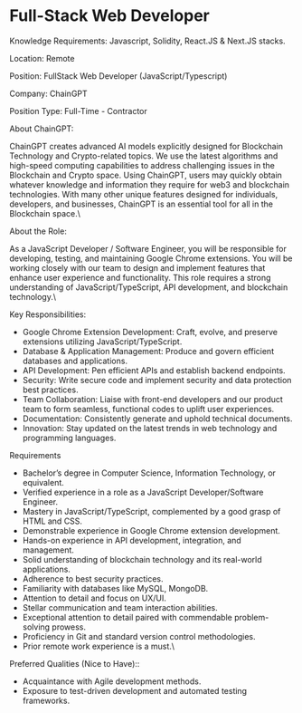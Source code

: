 # Full-Stack Web Developer

Knowledge Requirements: Javascript, Solidity, React.JS & Next.JS stacks.



Location: Remote

Position: FullStack Web Developer (JavaScript/Typescript)

Company: ChainGPT &#x20;

Position Type: Full-Time - Contractor



About ChainGPT: &#x20;

ChainGPT creates advanced AI models explicitly designed for Blockchain Technology and Crypto-related topics. We use the latest algorithms and high-speed computing capabilities to address challenging issues in the Blockchain and Crypto space. Using ChainGPT, users may quickly obtain whatever knowledge and information they require for web3 and blockchain technologies. With many other unique features designed for individuals, developers, and businesses, ChainGPT is an essential tool for all in the Blockchain space.\


About the Role:

As a JavaScript Developer / Software Engineer, you will be responsible for developing, testing, and maintaining Google Chrome extensions. You will be working closely with our team to design and implement features that enhance user experience and functionality. This role requires a strong understanding of JavaScript/TypeScript, API development, and blockchain technology.\


Key Responsibilities:

* Google Chrome Extension Development: Craft, evolve, and preserve extensions utilizing JavaScript/TypeScript.
* Database & Application Management: Produce and govern efficient databases and applications.
* API Development: Pen efficient APIs and establish backend endpoints.
* Security: Write secure code and implement security and data protection best practices.
* Team Collaboration: Liaise with front-end developers and our product team to form seamless, functional codes to uplift user experiences.
* Documentation: Consistently generate and uphold technical documents.
* Innovation: Stay updated on the latest trends in web technology and programming languages.



Requirements

* Bachelor’s degree in Computer Science, Information Technology, or equivalent.
* Verified experience in a role as a JavaScript Developer/Software Engineer.
* Mastery in JavaScript/TypeScript, complemented by a good grasp of HTML and CSS.
* Demonstrable experience in Google Chrome extension development.
* Hands-on experience in API development, integration, and management.
* Solid understanding of blockchain technology and its real-world applications.
* Adherence to best security practices.
* Familiarity with databases like MySQL, MongoDB.
* Attention to detail and focus on UX/UI.
* Stellar communication and team interaction abilities.
* Exceptional attention to detail paired with commendable problem-solving prowess.
* Proficiency in Git and standard version control methodologies.
* Prior remote work experience is a must.\


Preferred Qualities (Nice to Have)::&#x20;

* Acquaintance with Agile development methods.
* Exposure to test-driven development and automated testing frameworks.
